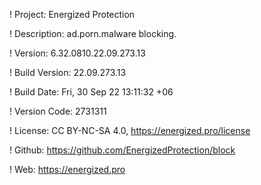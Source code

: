 ! Project: Energized Protection

! Description: ad.porn.malware blocking.

! Version: 6.32.0810.22.09.273.13

! Build Version: 22.09.273.13

! Build Date: Fri, 30 Sep 22 13:11:32 +06

! Version Code: 2731311

! License: CC BY-NC-SA 4.0, https://energized.pro/license

! Github: https://github.com/EnergizedProtection/block

! Web: https://energized.pro
